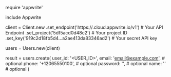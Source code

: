 require 'appwrite'

include Appwrite

client = Client.new
    .set_endpoint('https://<REGION>.cloud.appwrite.io/v1') # Your API Endpoint
    .set_project('5df5acd0d48c2') # Your project ID
    .set_key('919c2d18fb5d4...a2ae413da83346ad2') # Your secret API key

users = Users.new(client)

result = users.create(
    user_id: '<USER_ID>',
    email: 'email@example.com', # optional
    phone: '+12065550100', # optional
    password: '', # optional
    name: '<NAME>' # optional
)
